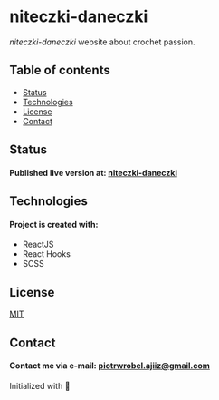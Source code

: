 # niteczki-daneczki

*niteczki-daneczki* website about crochet passion.

## Table of contents
* [Status](#status)
* [Technologies](#technologies)
* [License](#license)
* [Contact](#contact)

## Status
#### Published live version at: [niteczki-daneczki](link)

## Technologies
#### Project is created with:
* ReactJS
* React Hooks
* SCSS

## License
[MIT](https://choosealicense.com/licenses/mit/)

## Contact
#### Contact me via e-mail: piotrwrobel.ajiiz@gmail.com

Initialized with 🖤